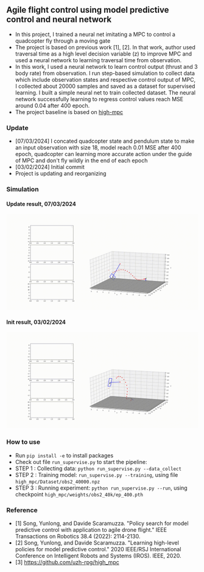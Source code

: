 ## Agile flight control using model predictive control and neural network
* In this project, I trained a neural net imitating a MPC to control a quadcopter fly through a moving gate
* The project is based on previous work [1], [2]. In that work, author used traversal time as a high level decision variable (z) to improve MPC and used a neural network to learning traversal time from observation.
* In this work, I used a neural network to learn control output (thrust and 3 body rate) from observation. I run step-based simulation to collect data which include observation states and respective control output of MPC, I collected about 20000 samples and saved as a dataset for supervised learning. I built a simple neural net to train collected dataset. The neural network successfully learning to regress control values reach MSE around 0.04 after 400 epoch.
* The project baseline is based on [high-mpc](https://github.com/uzh-rpg/high_mpc)

### Update
* [07/03/2024] I concated quadcopter state and pendulum state to make an input observation with size 18, model reach 0.01 MSE after 400 epoch, quadcopter can learning more accurate action under the guide of MPC and don't fly wildly in the end of each epoch
* [03/02/2024] Initial commit
* Project is updating and reorganizing
### Simulation
#### Update result, 07/03/2024
![alt text](https://github.com/phuongboi/agile-flight-control-using-mpc-and-neural-net/blob/main/high_mpc/mpc/saved/output2.gif)
#### Init result, 03/02/2024
![alt text](https://github.com/phuongboi/agile-flight-control-using-mpc-and-neural-net/blob/main/high_mpc/mpc/saved/output.gif)

### How to use
* Run `pip install -e` to install packages
* Check out file `run_supervise.py` to start the pipeline:
* STEP 1 : Collecting data: `python run_supervise.py --data_collect`
*  STEP 2 : Training model: `run_supervise.py --training`, using file `high_mpc/Dataset/obs2_40000.npz`
*  STEP 3 : Running experiment: `python run_supervise.py --run`, using checkpoint `high_mpc/weights/obs2_40k/ep_400.pth`

### Reference
* [1] Song, Yunlong, and Davide Scaramuzza. "Policy search for model predictive control with application to agile drone flight." IEEE Transactions on Robotics 38.4 (2022): 2114-2130.
* [2] Song, Yunlong, and Davide Scaramuzza. "Learning high-level policies for model predictive control." 2020 IEEE/RSJ International Conference on Intelligent Robots and Systems (IROS). IEEE, 2020.
* [3] https://github.com/uzh-rpg/high_mpc
